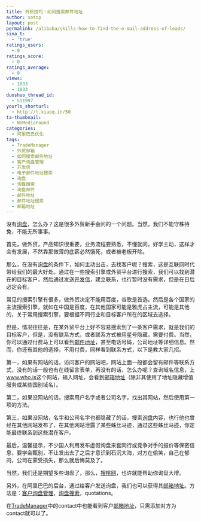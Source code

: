 ```yaml
---
title: 外贸技巧：如何搜索邮件地址
author: sotop
layout: post
permalink: /alibaba/skills-how-to-find-the-e-mail-address-of-leads/
sina_t:
  - 'true'
ratings_users:
  - 0
ratings_score:
  - 0
ratings_average:
  - 0
views:
  - 1033
  - 1033
duoshuo_thread_id:
  - 511997
yourls_shorturl:
  - http://t.xiaoq.in/50
ta-thumbnail:
  - NoMediaFound
categories:
  - 阿里巴巴优化
tags:
  - TradeManager
  - 外贸邮箱
  - 如何搜索邮件地址
  - 客户询盘管理
  - 开发信
  - 电子邮件地址搜索
  - 询盘
  - 询盘搜索
  - 询盘邮件
  - 邮件地址
  - 邮件地址搜索
  - 邮箱地址
---
```

没有<span class='wp_keywordlink_affiliate'><a href="http://blog.xiaoq.in/tag/%e8%af%a2%e7%9b%98/" title="查看询盘中的全部文章" target="_blank">询盘</a></span>，怎么办？这是很多外贸新手会问的一个问题。当然，我们不能守株待兔，不能无所事事。

首先，做外贸，产品知识很重要，业务流程要熟悉，不懂就问，好学主动，这样才会有发展，不然靠那微薄的底薪必然饿死，或者被老板开除。

那么，在没有<span class='wp_keywordlink_affiliate'><a href="http://blog.xiaoq.in/tag/%e8%af%a2%e7%9b%98/" title="查看询盘中的全部文章" target="_blank">询盘</a></span>的条件下，如何主动出击，去找客户呢？搜索，这是互联网时代带给我们的最大好处。通过在一些搜索引擎或外贸平台进行搜索，我们可以找到潜在的目标客户，然后通过发送<span class='wp_keywordlink_affiliate'><a href="http://blog.xiaoq.in/tag/%e5%bc%80%e5%8f%91%e4%bf%a1/" title="查看开发信中的全部文章" target="_blank">开发信</a></span>，建立联系，也行暂时没有需求，但是在日后必定会有。

常见的搜索引擎有很多，做外贸决定不能用百度，谷歌是首选，然后是各个国家的主流搜索引擎，就如在中国是百度，在其他国家可能是雅虎占主流，可能是其他的，关于常用搜索引擎，要根据不同行业和目标客户所在的区域去选择。

但是，情况往往是，在某外贸平台上好不容易搜索到了一条客户需求，就是我们的目标客户，但是，没有联系方式，或者联系方式被用星号隐藏，需要付费。当然，你可以通过付费马上可以看到<span class='wp_keywordlink_affiliate'><a href="http://blog.xiaoq.in/tag/%e9%82%ae%e4%bb%b6%e5%9c%b0%e5%9d%80/" title="查看邮件地址中的全部文章" target="_blank">邮件地址</a></span>，甚至电话号码，公司地址等详细信息。然而，你还有其他的选择，不用付费，同样看到联系方式，以下是教大家几招。

第一，如果有网站的话，访问客户的网站吧，网站上面一般都会留有邮件等联系方式，没有的话一般也有在线留言表单，再没有的话，怎么办呢？查询域名信息，上<a title="域名查询" href="http://www.who.is" target="_blank">www.who.is</a>这个网站，输入网址，会看到<span class='wp_keywordlink_affiliate'><a href="http://blog.xiaoq.in/tag/%e9%82%ae%e7%ae%b1%e5%9c%b0%e5%9d%80/" title="查看邮箱地址中的全部文章" target="_blank">邮箱地址</a></span>（除非其使用了地址隐藏增值服务或某些国别域名）。

第二，如果没网站的话，搜索用户名字或者公司名字，找出其网站，然后使用第一项的方法。

第三，如果没网站，名字和公司名字也都隐藏了的话，搜索<span class='wp_keywordlink_affiliate'><a href="http://blog.xiaoq.in/tag/%e8%af%a2%e7%9b%98/" title="查看询盘中的全部文章" target="_blank">询盘</a></span>内容，也行他也曾经在其他网站发布了，在其他网站泄露了某些蛛丝马迹，通过这些蛛丝马迹，你定能最终联系到这些潜在客户。

最后，温馨提示，不少国人利用发布虚假询盘来套同行或竞争对手的报价等保密信息，要学会甄别，不让发出去了之后才意识到石沉大海，对方在偷笑，自己在郁闷，公司在蒙受损失，那么就后悔莫及了。

当然，我们还是期望多些询盘了，那么，<span class='wp_keywordlink'><a href="http://www.sotop.org/" title="淘宝关键词排名查询" target="_blank">搜桃网</a></span>，也许就能帮助你询盘大增。

另外，在阿里巴巴的后台，通过给客户发送询盘，我们也可以获得其<span class='wp_keywordlink_affiliate'><a href="http://blog.xiaoq.in/tag/%e9%82%ae%e7%ae%b1%e5%9c%b0%e5%9d%80/" title="查看邮箱地址中的全部文章" target="_blank">邮箱地址</a></span>。方法是：<span class='wp_keywordlink_affiliate'><a href="http://blog.xiaoq.in/tag/%e5%ae%a2%e6%88%b7%e8%af%a2%e7%9b%98%e7%ae%a1%e7%90%86/" title="查看客户询盘管理中的全部文章" target="_blank">客户询盘管理</a></span>，<span class='wp_keywordlink_affiliate'><a href="http://blog.xiaoq.in/tag/%e8%af%a2%e7%9b%98%e6%90%9c%e7%b4%a2/" title="查看询盘搜索中的全部文章" target="_blank">询盘搜索</a></span>，quotations。

在<span class='wp_keywordlink_affiliate'><a href="http://blog.xiaoq.in/tag/trademanager/" title="查看TradeManager中的全部文章" target="_blank">TradeManager</a></span>中的contact中也能看到客户<span class='wp_keywordlink_affiliate'><a href="http://blog.xiaoq.in/tag/%e9%82%ae%e7%ae%b1%e5%9c%b0%e5%9d%80/" title="查看邮箱地址中的全部文章" target="_blank">邮箱地址</a></span>，只需添加对方为contact就可以了。